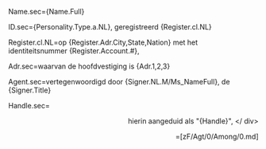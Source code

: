 Name.sec={Name.Full}

ID.sec={Personality.Type.a.NL}, geregistreerd {Register.cl.NL}

Register.cl.NL=op {Register.Adr.City,State,Nation} met het identiteitsnummer {Register.Account.#},

Adr.sec=waarvan de hoofdvestiging is {Adr.1,2,3}

Agent.sec=vertegenwoordigd door {Signer.NL.M/Ms_NameFull}, de {Signer.Title}

Handle.sec=<div align="right"> hierin aangeduid als "{Handle}", </ div>

=[zF/Agt/0/Among/0.md]
